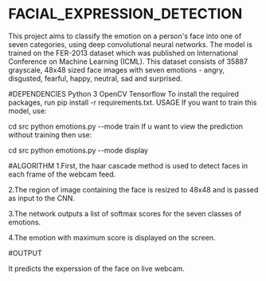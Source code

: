 # FACIAL_EXPRESSION_DETECTION

This project aims to classify the emotion on a person's face into one of seven categories, using deep convolutional neural networks. The model is trained on the FER-2013 dataset which was published on International Conference on Machine Learning (ICML). This dataset consists of 35887 grayscale, 48x48 sized face images with seven emotions - angry, disgusted, fearful, happy, neutral, sad and surprised.

#DEPENDENCIES
Python 3
OpenCV
Tensorflow
To install the required packages, run pip install -r requirements.txt.
USAGE
If you want to train this model, use:

cd src python emotions.py --mode train
If u want to view the prediction without training then use:

cd src python emotions.py --mode display

#ALGORITHM
1.First, the haar cascade method is used to detect faces in each frame of the webcam feed.

2.The region of image containing the face is resized to 48x48 and is passed as input to the CNN.

3.The network outputs a list of softmax scores for the seven classes of emotions.

4.The emotion with maximum score is displayed on the screen.

#OUTPUT

It predicts the experssion of the face on live webcam.
